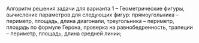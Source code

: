Алгоритм решения задачи для варианта 1 – Геометрические фигуры, вычисление параметров для следующих фигур: прямоугольника – периметр, площадь, длина диагонали, треугольника – периметр, площадь по формуле Герона, проверка на равнобедренность, трапеции – периметр, площадь, длина средней линии;
